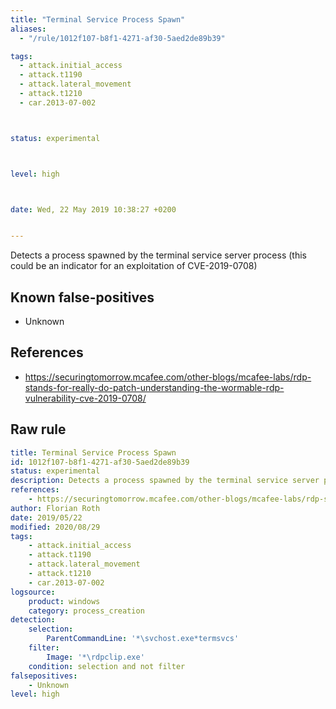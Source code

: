 ```yaml
---
title: "Terminal Service Process Spawn"
aliases:
  - "/rule/1012f107-b8f1-4271-af30-5aed2de89b39"

tags:
  - attack.initial_access
  - attack.t1190
  - attack.lateral_movement
  - attack.t1210
  - car.2013-07-002



status: experimental



level: high



date: Wed, 22 May 2019 10:38:27 +0200


---
```


Detects a process spawned by the terminal service server process (this could be an indicator for an exploitation of CVE-2019-0708)

<!--more-->


## Known false-positives

* Unknown



## References

* https://securingtomorrow.mcafee.com/other-blogs/mcafee-labs/rdp-stands-for-really-do-patch-understanding-the-wormable-rdp-vulnerability-cve-2019-0708/


## Raw rule
```yaml
title: Terminal Service Process Spawn
id: 1012f107-b8f1-4271-af30-5aed2de89b39
status: experimental
description: Detects a process spawned by the terminal service server process (this could be an indicator for an exploitation of CVE-2019-0708)
references:
    - https://securingtomorrow.mcafee.com/other-blogs/mcafee-labs/rdp-stands-for-really-do-patch-understanding-the-wormable-rdp-vulnerability-cve-2019-0708/
author: Florian Roth
date: 2019/05/22
modified: 2020/08/29
tags:
    - attack.initial_access 
    - attack.t1190
    - attack.lateral_movement
    - attack.t1210
    - car.2013-07-002
logsource:
    product: windows
    category: process_creation
detection:
    selection:
        ParentCommandLine: '*\svchost.exe*termsvcs'
    filter:
        Image: '*\rdpclip.exe'
    condition: selection and not filter
falsepositives:
    - Unknown
level: high
```
